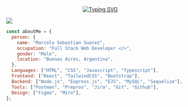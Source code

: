 <div align="center">
  <a href=""><img src="https://readme-typing-svg.demolab.com?font=Redressed&size=30&pause=1000&center=true&vCenter=true&random=false&width=435&lines=Hi%2C+I'm+Rysted%2C+a+web+developer" alt="Typing SVG" /></a>
</div>

![](https://komarev.com/ghpvc/?username=Rysted&color=blueviolet&label=PROFILE+VIEWS)

```javascript
const aboutMe = {
  person: {
    name: "Marcelo Sebastian Suarez",
    occupation: "Full Stack Web Developer </>",
    gender: "Male",
    location: "Buenos Aires, Argentina",
  },
  Languages: ["HTML", "CSS", "Javascript", "Typescript"],
  Frontend: ["React", "TailwindCSS", "Bootstrap"],
  Backend: ["Node.js", "Express.js", "EJS", "MySQL", "Sequelize"],
  Tools: ["Postman", "Prepros", "Jira", "Git", "Github"],
  Design: ["Figma", "Miro"],
};
```

